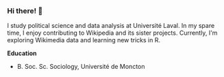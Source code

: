 ### Hi there! 👋 

I study political science and data analysis at Université Laval. In my spare time, I enjoy contributing to Wikipedia and its sister projects. Currently, I'm exploring Wikimedia data and learning new tricks in R.

**Education**
* B. Soc. Sc. Sociology, Université de Moncton
